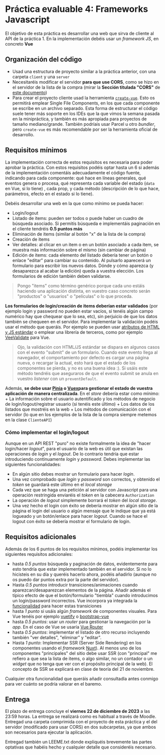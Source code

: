 # Práctica evaluable 4: Frameworks Javascript

El objetivo de esta práctica es desarrollar una web que sirva de cliente al API de la práctica 1. En la implementación debéis usar un *framework JS*, en concreto **Vue**

## Organización del código

 - Usad una estructura de proyecto similar a la práctica anterior, con una carpeta `client` y una `server`
 - Necesitaréis modificar el servidor **para que use CORS**, como se hizo en el servidor de la lista de la compra (mirar la **Sección titulada "CORS"** de [este documento](https://ottocol.github.io/ADI_2324/practicas/guiadas/js_estandar_proyecto.html))
 - Para crear el proyecto cliente usad la herramienta [`create-vue`](https://github.com/vuejs/create-vue). Esto os permitirá emplear Single File Components, en los que cada componente se escribe en un archivo separado. Esta forma de estructurar el código suele tener más soporte en los IDEs que la que vimos la semana pasada en la minipráctica, y también es más apropiada para proyectos de tamaño mediano/grande. También podríais usar Parcel u otro *bundler*, pero `create-vue` es más recomendable por ser la herramienta oficial de desarrollo.


## Requisitos mínimos

La implementación correcta de estos requisitos es necesaria para poder aprobar la práctica. Con estos requisitos podéis optar hasta un 6 si además de la implementación comentáis adecuadamente el código fuente, indicando para cada componente: qué hace en líneas generales, qué eventos genera o procesa, qué representa cada variable del estado (`data` en Vue, si lo tiene) , cada prop, y cada método (descripción de lo que hace, parámetros, efecto en el estado si lo tiene).

Debéis desarrollar una web en la que como mínimo se pueda hacer:

- Login/logout
- Listado de items: pueden ser todos o puede haber un cuadro de búsqueda asociado. Si permitís búsqueda e implementáis paginación en el cliente tendréis **0.5 puntos más**
- Eliminación de items (similar al botón "x" de la lista de la compra)
- Creación de items
- Ver detalles: al clicar en un item o en un botón asociado a cada item, se muestra más información sobre el mismo (sin cambiar de página)
- Edición de items: cada elemento del listado debería tener un botón o enlace "editar" para cambiar su contenido. Al pulsarlo aparecerá un formulario para escribir los nuevos datos. Dónde y cómo aparezca (y desaparezca al acabar la edición) queda a vuestra elección. Los formularios de edición también deben validarse.

> Pongo "items" como término genérico porque cada uno estáis haciendo una aplicación distinta, en vuestro caso concreto serán "productos" o "usuarios" o "películas" o lo que proceda.

**Los formularios de login/creación de items deberían estar validados** (por ejemplo login y password no pueden estar vacíos, si tenéis algún campo numérico hay que chequear que lo sea, etc), sin perjuicio de que los datos también se chequeen en el servidor. Para implementar la validación podéis usar el método que queráis. Por ejemplo se pueden usar [atributos de HTML y JS estándar](https://developer.mozilla.org/en-US/docs/Learn/Forms/Form_validation) o emplear una librería de terceros, como por ejemplo [VeeValidate](https://vee-validate.logaretm.com/v4/) para Vue.

> Ojo, la validación con HTML/JS estándar se dispara en algunos casos con el evento "submit" de un formulario. Cuando este evento llega al navegador, el comportamiento por defecto es cargar una página nueva, o recargar la actual, esto hará que el estado de los componentes se pierda, y no es una buena idea :). Si usáis este método tendréis que aseguraros de que el evento submit se anula en vuestro *listener* con un `preventDefault`.

Además, **se debe usar [Pinia](https://pinia.vuejs.org/) o [Vuex](https://vuex.vuejs.org)para gestionar el estado de vuestra aplicación de manera centralizada**. En el *store* debería estar como mínimo:
    + La información sobre el usuario autentificado y los métodos de negocio de login/logout/registrar usuario (si tenéis este último)
    + Los datos de los listados que mostréis en la web
    + Los métodos de comunicación con el servidor (lo que en los ejemplos de la lista de la compra siempre metemos en la clase `ClienteAPI`)


### Cómo implementar el login/logout

Aunque en un API REST "puro" no existe formalmente la idea de "hacer login/hacer *logout*", para el usuario de la web es útil que existan las operaciones de *login* y el *logout*. De lo contrario tendría que estar introduciendo continuamente *login* y *password*. Debes implementar las siguientes funcionalidades:

- En algún sitio debes mostrar un formulario para hacer *login*.  
- Una vez comprobado que *login* y *password* son correctos, y obtenido el *token* se guardará este último en el *local storage*
- Cada vez que se haga una petición al servidor con Javascript para una operación restringida enviaréis el *token* en la cabecera `Authorization`
- La operación de *logout* simplemente borrará el *token* del *local storage*. 
- Una vez hecho el login con éxito se debería mostrar en algún sitio de la página el login del usuario o algún mensaje que le indique que ya está logueado y un botón/enlace para hacer *logout*. Cuando se hace el logout con éxito se debería mostrar el formulario de login.

## Requisitos adicionales

Además de los 6 puntos de los requisitos mínimos, podéis implementar los siguientes requisitos adicionales:

- hasta *0.5 puntos* búsqueda y paginación de datos, evidentemente para esto tendría que estar implementado también en el servidor. Si no lo hicisteis en su día y queréis hacerlo ahora, podéis añadirlo (aunque no os puedo dar puntos extra por la parte del servidor).
- Hasta *0.5 puntos* introducir transiciones/animaciones cuando aparezcan/desaparezcan elementos de la página. Añadir además el típico efecto de que el botón/formulario "tiembla" cuando introducimos un login/password incorrectos. Vue incorpora ya integrada la [funcionalidad](https://v3.vuejs.org/guide/transitions-overview.html#class-based-animations-transitions) para hacer estas transiciones
- hasta *1 punto* si usáis algún *framework* de componentes visuales. Para Vue tenéis por ejemplo [vuetify](https://vuetifyjs.com/en/) o [bootstrap-vue](https://bootstrap-vue.org/)
- hasta *0.5 puntos*: usar un *router* para gestionar la navegación por la *app*. En el caso de Vue se usaría [Vue Router](https://router.vuejs.org)
- hasta *0.5 puntos*: implementar el listado de otro recurso incluyendo también "ver detalles", "eliminar" y "editar".
- Hasta *1 punto*: Implementar SSR (Server Side Rendering) en los componentes usando el *framework* [Nuxt](https://nuxt.com/)). Al menos uno de los componentes "principales" del sitio debe usar SSR (con "principal" me refiero a que sea la lista de items, o algo similar, no un contador o un *widget* que no tenga que ver con el propósito principal de la web). El concepto de SSR se explicará en clase de teoría del 21 de noviembre.

Cualquier otra funcionalidad que queráis añadir consultadla antes conmigo para ver cuánto se podría valorar en el baremo.

## Entrega

El plazo de entrega concluye el **viernes 22 de diciembre de 2023** a las 23:59 horas. La entrega se realizará como es habitual a través de Moodle. Entregad una carpeta comprimida con el proyecto de esta práctica y el del servidor (modificado para usar CORS) en dos subcarpetas, ya que ambos son necesarios para ejecutar la aplicación. 

Entregad también un LEEME.txt donde expliquéis brevemente las partes optativas que habéis hecho y cualquier detalle que consideréis necesario.